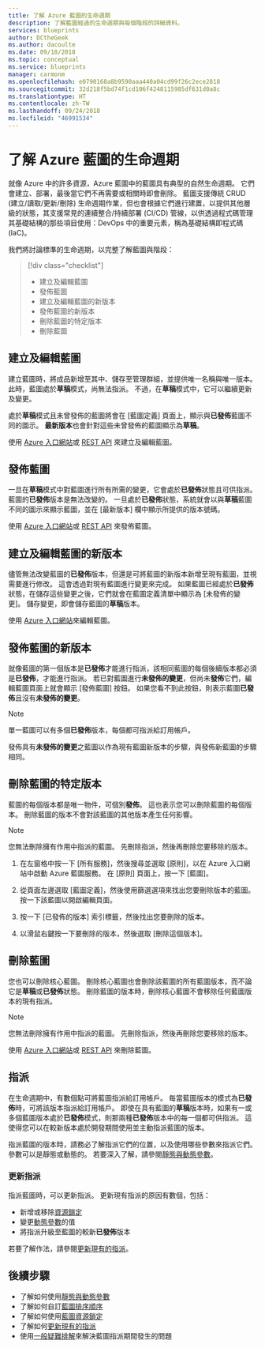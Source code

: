 ```yaml
---
title: 了解 Azure 藍圖的生命週期
description: 了解藍圖經過的生命週期與每個階段的詳細資料。
services: blueprints
author: DCtheGeek
ms.author: dacoulte
ms.date: 09/18/2018
ms.topic: conceptual
ms.service: blueprints
manager: carmonm
ms.openlocfilehash: e0790168a8b9590aaa440a04cd99f26c2ece2818
ms.sourcegitcommit: 32d218f5bd74f1cd106f4248115985df631d0a8c
ms.translationtype: HT
ms.contentlocale: zh-TW
ms.lasthandoff: 09/24/2018
ms.locfileid: "46991534"
---
```

# <a name="understand-the-life-cycle-of-an-azure-blueprint"></a>了解 Azure 藍圖的生命週期

就像 Azure 中的許多資源，Azure 藍圖中的藍圖具有典型的自然生命週期。 它們會建立、部署，最後當它們不再需要或相關時即會刪除。
藍圖支援傳統 CRUD (建立/讀取/更新/刪除) 生命週期作業，但也會根據它們進行建置，以提供其他層級的狀態，其支援常見的連續整合/持續部署 (CI/CD) 管線，以供透過程式碼管理其基礎結構的那些項目使用：DevOps 中的重要元素，稱為基礎結構即程式碼 (IaC)。

我們將討論標準的生命週期，以完整了解藍圖與階段：

> [!div class="checklist"]
> - 建立及編輯藍圖
> - 發佈藍圖
> - 建立及編輯藍圖的新版本
> - 發佈藍圖的新版本
> - 刪除藍圖的特定版本
> - 刪除藍圖

## <a name="creating-and-editing-a-blueprint"></a>建立及編輯藍圖

建立藍圖時，將成品新增至其中、儲存至管理群組，並提供唯一名稱與唯一版本。 此時，藍圖處於**草稿**模式，尚無法指派。 不過，在**草稿**模式中，它可以繼續更新及變更。

處於**草稿**模式且未曾發佈的藍圖將會在 [藍圖定義] 頁面上，顯示與**已發佈**藍圖不同的圖示。 **最新版本**也會針對這些未曾發佈的藍圖顯示為**草稿**。

使用 [Azure 入口網站](../create-blueprint-portal.md#create-a-blueprint)或 [REST API](../create-blueprint-rest-api.md#create-a-blueprint) 來建立及編輯藍圖。

## <a name="publishing-a-blueprint"></a>發佈藍圖

一旦在**草稿**模式中對藍圖進行所有所需的變更，它會處於**已發佈**狀態且可供指派。 藍圖的**已發佈**版本是無法改變的。
一旦處於**已發佈**狀態，系統就會以與**草稿**藍圖不同的圖示來顯示藍圖，並在 [最新版本] 欄中顯示所提供的版本號碼。

使用 [Azure 入口網站](../create-blueprint-portal.md#publish-a-blueprint)或 [REST API](../create-blueprint-rest-api.md#publish-a-blueprint) 來發佈藍圖。

## <a name="creating-and-editing-a-new-version-of-the-blueprint"></a>建立及編輯藍圖的新版本

儘管無法改變藍圖的**已發佈**版本，但還是可將藍圖的新版本新增至現有藍圖，並視需要進行修改。 這會透過對現有藍圖進行變更來完成。 如果藍圖已經處於**已發佈**狀態，在儲存這些變更之後，它們就會在藍圖定義清單中顯示為 [未發佈的變更]。 儲存變更，即會儲存藍圖的**草稿**版本。

使用 [Azure 入口網站](../create-blueprint-portal.md#edit-a-blueprint)來編輯藍圖。

## <a name="publishing-a-new-version-of-the-blueprint"></a>發佈藍圖的新版本

就像藍圖的第一個版本是**已發佈**才能進行指派，該相同藍圖的每個後續版本都必須是**已發佈**，才能進行指派。 若已對藍圖進行**未發佈的變更**，但尚未**發佈**它們，編輯藍圖頁面上就會顯示 [發佈藍圖] 按鈕。 如果您看不到此按鈕，則表示藍圖**已發佈**且沒有**未發佈的變更**。

> [!NOTE]
> 單一藍圖可以有多個**已發佈**版本，每個都可指派給訂用帳戶。

發佈具有**未發佈的變更**之藍圖以作為現有藍圖新版本的步驟，與發佈新藍圖的步驟相同。

## <a name="deleting-a-specific-version-of-the-blueprint"></a>刪除藍圖的特定版本

藍圖的每個版本都是唯一物件，可個別**發佈**。 這也表示您可以刪除藍圖的每個版本。 刪除藍圖的版本不會對該藍圖的其他版本產生任何影響。

> [!NOTE]
> 您無法刪除擁有作用中指派的藍圖。 先刪除指派，然後再刪除您要移除的版本。

1. 在左窗格中按一下 [所有服務]，然後搜尋並選取 [原則]，以在 Azure 入口網站中啟動 Azure 藍圖服務。 在 [原則] 頁面上，按一下 [藍圖]。

1. 從頁面左邊選取 [藍圖定義]，然後使用篩選選項來找出您要刪除版本的藍圖。 按一下該藍圖以開啟編輯頁面。

1. 按一下 [已發佈的版本] 索引標籤，然後找出您要刪除的版本。

1. 以滑鼠右鍵按一下要刪除的版本，然後選取 [刪除這個版本]。

## <a name="deleting-the-blueprint"></a>刪除藍圖

您也可以刪除核心藍圖。 刪除核心藍圖也會刪除該藍圖的所有藍圖版本，而不論它是**草稿**或**已發佈**狀態。 刪除藍圖的版本時，刪除核心藍圖不會移除任何藍圖版本的現有指派。

> [!NOTE]
> 您無法刪除擁有作用中指派的藍圖。 先刪除指派，然後再刪除您要移除的版本。

使用 [Azure 入口網站](../create-blueprint-portal.md#delete-a-blueprint)或 [REST API](../create-blueprint-rest-api.md#delete-a-blueprint) 來刪除藍圖。

## <a name="assignments"></a>指派

在生命週期中，有數個點可將藍圖指派給訂用帳戶。
每當藍圖版本的模式為**已發佈**時，可將該版本指派給訂用帳戶。 即使在具有藍圖的**草稿**版本時，如果有一或多個藍圖版本處於**已發佈**模式，則那兩種**已發佈**版本中的每一個都可供指派。 這使得您可以在較新版本處於開發期間使用並主動指派藍圖的版本。

指派藍圖的版本時，請務必了解指派它們的位置，以及使用哪些參數來指派它們。 參數可以是靜態或動態的。 若要深入了解，請參閱[靜態與動態參數](parameters.md)。

### <a name="updating-assignments"></a>更新指派

指派藍圖時，可以更新指派。 更新現有指派的原因有數個，包括：

- 新增或移除[資源鎖定](resource-locking.md)
- 變更[動態參數](parameters.md#dynamic-parameters)的值
- 將指派升級至藍圖的較新**已發佈**版本

若要了解作法，請參閱[更新現有的指派](../how-to/update-existing-assignments.md)。

## <a name="next-steps"></a>後續步驟

- 了解如何使用[靜態與動態參數](parameters.md)
- 了解如何自訂[藍圖排序順序](sequencing-order.md)
- 了解如何使用[藍圖資源鎖定](resource-locking.md)
- 了解如何[更新現有的指派](../how-to/update-existing-assignments.md)
- 使用[一般疑難排解](../troubleshoot/general.md)來解決藍圖指派期間發生的問題
